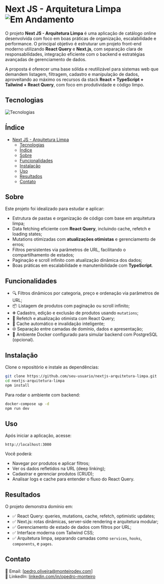 # Next JS - Arquitetura Limpa ![Em Andamento](https://img.shields.io/badge/status-andamento-yellow)

O projeto **Next JS - Arquitetura Limpa** é uma aplicação de catálogo online desenvolvida com foco em boas práticas de organização, escalabilidade e performance. O principal objetivo é estruturar um projeto front-end moderno utilizando **React Query** e **Next.js**, com separação clara de responsabilidades, integração eficiente com o backend e estratégias avançadas de gerenciamento de dados.

A proposta é oferecer uma base sólida e reutilizável para sistemas web que demandem listagem, filtragem, cadastro e manipulação de dados, aproveitando ao máximo os recursos da stack **React + TypeScript + Tailwind + React Query**, com foco em produtividade e código limpo.

## Tecnologias
![Tecnologias](https://skillicons.dev/icons?i=typescript,nextjs,docker,postgres,react,nodejs,tailwind)

## Índice

- [Next JS - Arquitetura Limpa ](#next-js---arquitetura-limpa-)
  - [Tecnologias](#tecnologias)
  - [Índice](#índice)
  - [Sobre](#sobre)
  - [Funcionalidades](#funcionalidades)
  - [Instalação](#instalação)
  - [Uso](#uso)
  - [Resultados](#resultados)
  - [Contato](#contato)

## Sobre

Este projeto foi idealizado para estudar e aplicar:
- Estrutura de pastas e organização de código com base em arquitetura limpa;
- Data fetching eficiente com **React Query**, incluindo cache, refetch e loading states;
- Mutations otimizadas com **atualizações otimistas** e gerenciamento de erros;
- Filtros persistentes via parâmetros de URL, facilitando o compartilhamento de estados;
- Paginação e scroll infinito com atualização dinâmica dos dados;
- Boas práticas em escalabilidade e manutenibilidade com **TypeScript**.

## Funcionalidades

- 🔍 Filtros dinâmicos por categoria, preço e ordenação via parâmetros de URL;
- 📦 Listagem de produtos com paginação ou scroll infinito;
- ➕ Cadastro, edição e exclusão de produtos usando `mutations`;
- 🔄 Refetch e atualização otimista com React Query;
- 💾 Cache automático e invalidação inteligente;
- 🌐 Separação entre camadas de domínio, dados e apresentação;
- 🧪 Ambiente Docker configurado para simular backend com PostgreSQL (opcional).

## Instalação

Clone o repositório e instale as dependências:

```bash
git clone https://github.com/seu-usuario/nextjs-arquitetura-limpa.git
cd nextjs-arquitetura-limpa
npm install
```

Para rodar o ambiente com backend:

```bash
docker-compose up -d
npm run dev
```

## Uso

Após iniciar a aplicação, acesse:

```
http://localhost:3000
```

Você poderá:
- Navegar por produtos e aplicar filtros;
- Ver os dados refletidos na URL (deep linking);
- Cadastrar e gerenciar produtos (CRUD);
- Analisar logs e cache para entender o fluxo do React Query.

## Resultados

O projeto demonstra domínio em:

- ✅ React Query: queries, mutations, cache, refetch, optimistic updates;
- ✅ Next.js: rotas dinâmicas, server-side rendering e arquitetura modular;
- ✅ Gerenciamento de estado de dados com filtros por URL;
- ✅ Interface moderna com Tailwind CSS;
- ✅ Arquitetura limpa, separando camadas como `services`, `hooks`, `components`, e `pages`.

## Contato

📧 Email: [pedro.oliveira@monteirodev.com]  
🔗 LinkedIn: [linkedin.com/in/opedro-monteiro](https://linkedin.com/in/opedro-monteiro)
